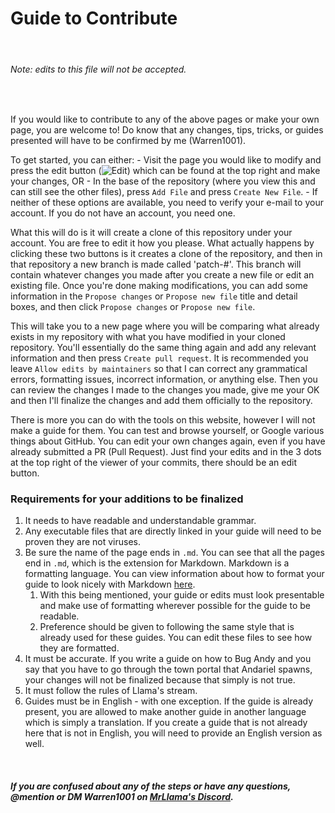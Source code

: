 # Guide to Contribute
<br>

###### Note: edits to this file will not be accepted.

<br>

If you would like to contribute to any of the above pages or make your own page, you are welcome to! Do know that any changes, tips, tricks, or guides presented will have to be confirmed by me (Warren1001).

To get started, you can either:
	- Visit the page you would like to modify and press the edit button (![Edit](https://i.gyazo.com/e0befa85591c7151d9ea4a0f493c89ff.png)) which can be found at the top right and make your changes, OR
	- In the base of the repository (where you view this and can still see the other files), press `Add File` and press `Create New File`.
		- If neither of these options are available, you need to verify your e-mail to your account. If you do not have an account, you need one.

What this will do is it will create a clone of this repository under your account. You are free to edit it how you please.
What actually happens by clicking these two buttons is it creates a clone of the repository, and then in that repository a new branch is made called 'patch-#'. This branch will contain whatever changes you made after you create a new file or edit an existing file. Once you're done making modifications, you can add some information in the `Propose changes` or `Propose new file` title and detail boxes, and then click `Propose changes` or `Propose new file`.

This will take you to a new page where you will be comparing what already exists in my repository with what you have modified in your cloned repository. You'll essentially do the same thing again and add any relevant information and then press `Create pull request`. It is recommended you leave `Allow edits by maintainers` so that I can correct any grammatical errors, formatting issues, incorrect information, or anything else. Then you can review the changes I made to the changes you made, give me your OK and then I'll finalize the changes and add them officially to the repository.

There is more you can do with the tools on this website, however I will not make a guide for them. You can test and browse yourself, or Google various things about GitHub. You can edit your own changes again, even if you have already submitted a PR (Pull Request). Just find your edits and in the 3 dots at the top right of the viewer of your commits, there should be an edit button.

### Requirements for your additions to be finalized

1. It needs to have readable and understandable grammar.
2. Any executable files that are directly linked in your guide will need to be proven they are not viruses.
3. Be sure the name of the page ends in `.md`. You can see that all the pages end in `.md`, which is the extension for Markdown. Markdown is a formatting language. You can view information about how to format your guide to look nicely with Markdown [here](https://guides.github.com/features/mastering-markdown/).
	1. With this being mentioned, your guide or edits must look presentable and make use of formatting wherever possible for the guide to be readable.
	2. Preference should be given to following the same style that is already used for these guides. You can edit these files to see how they are formatted.
4. It must be accurate. If you write a guide on how to Bug Andy and you say that you have to go through the town portal that Andariel spawns, your changes will not be finalized because that simply is not true.
5. It must follow the rules of Llama's stream.
6. Guides must be in English - with one exception. If the guide is already present, you are allowed to make another guide in another language which is simply a translation. If you create a guide that is not already here that is not in English, you will need to provide an English version as well.

<br>

##### If you are confused about any of the steps or have any questions, @mention or DM Warren1001 on [MrLlama's Discord](https://discord.gg/BePVw9e).
